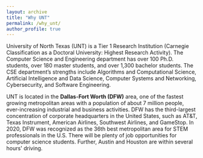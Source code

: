 ```yaml
---
layout: archive
title: "Why UNT"
permalink: /why_unt/
author_profile: true
---
```


University of North Texas (UNT) is a Tier 1 Research Institution (Carnegie Classification as a Doctoral University: Highest Research Activity). The Computer Science and Engineering department has over 100 Ph.D. students, over 180 master students, and over 1,300 bachelor students. The CSE department’s strengths include Algorithms and Computational Science, Artificial Intelligence and Data Science, Computer Systems and Networking, Cybersecurity, and Software Engineering.

UNT is located in the <strong>Dallas-Fort Worth (DFW)</strong> area, one of the fastest growing metropolitan areas with a population of about 7 million people, ever-increasing industrial and business activities. DFW has the third-largest concentration of corporate headquarters in the United States, such as AT\&T, Texas Instrument, American Airlines, Southwest Airlines, and GameStop. In 2020, DFW was recognized as the 36th best metropolitan area for STEM professionals in the U.S. There will be plenty of job opportunities for computer science students. Further, Austin and Houston are within several hours' driving.

